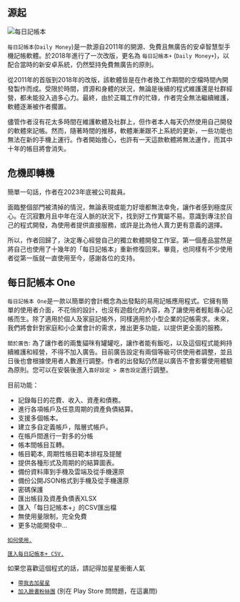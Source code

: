 
## 源起
![每日記帳本](asset:///img/dmx480.png?height=200) 

`每日記帳本`(`Daily Money`)是一款源自2011年的開源、免費且無廣告的安卓智慧型手機記帳軟體。於2018年進行了一次改版，更名為 `每日記帳本+` (`Daily Money+`)，以配合當時的新安卓系統，仍然堅持免費無廣告的原則。

從2011年的首版到2018年的改版，該軟體皆是在作者換工作期間的空檔時間內開發製作而成。受限於時間，資源和身體的狀況，無論是後續的程式維護還是社群經營，都未能投入過多心力。最終，由於正職工作的忙碌，作者完全無法繼續維護，軟體逐漸被作者擱置。

儘管作者沒有花太多時間在維護軟體及社群上，但作者本人每天仍然使用自己開發的軟體來記帳。然而，隨著時間的推移，軟體漸漸跟不上系統的更新，一些功能也無法在新的手機上運行。作者開始擔心，也許有一天這款軟體將無法運作，而其中十年的帳目將會消失。

## 危機即轉機

簡單一句話，作者在2023年底被公司裁員。

面臨整個部門被清掉的情況，無論表現或能力好壞都無法幸免，讓作者感到極度灰心。在沉寂數月且中年在沒人脈的狀況下，找到好工作實屬不易。意識到專注於自己的程式開發，為使用者提供直接服務，或許是比為他人賣力更有意義的選擇。

所以，作者回歸了，決定專心經營自己的獨立軟體開發工作室。第一個產品當然是將自己也使用了十幾年的「每日記帳本」重新修復回來。畢竟，也同樣有不少使用者從第一版就一直使用至今，感謝各位的支持。

## 每日記帳本 One

`每日記帳本 One`是一款以簡單的會計概念為出發點的易用記帳應用程式。它擁有簡單的使用者介面，不花俏的設計，也沒有遊戲化的內容，為了讓使用者輕鬆專心記帳而生。除了適用於個人及家庭記帳外，同樣適用於小型企業的記帳需求。未來，我們將會針對家庭和小企業會計的需求，推出更多功能，以提供更全面的服務。

`關於廣告`: 為了讓作者的兩隻貓咪有罐罐吃，讓作者能有飯吃，以及這個程式能夠持續維護和經營，不得不加入廣告。目前廣告設定有兩個等級可供使用者調整，並且日後也會根據使用者人數進行調整。作者的出發點仍然是以廣告不會影響使用體驗為原則。您可以在安裝後進入`喜好設定 > 廣告設定`進行調整。

目前功能：
- 記錄每日的花費、收入、資產和債務。
- 進行各項帳戶及任意周期的資產負債結算。
- 支援多個帳本。
- 建立多自定義帳戶，階層式帳戶。
- 在帳戶間進行一對多的分帳
- 帳本間帳目互轉。
- 帳目範本, 周期性帳目範本排程及提醒
- 提供各種形式及周期的的結算圖表。
- 備份資料庫到手機及雲端及從手機還原
- 備份公開JSON格式到手機及從手機還原
- 密碼保護
- 匯出帳目及資產負債表XLSX
- 匯入「每日記帳本+」的CSV匯出檔
- 無使用量限制，完全免費
- 更多功能開發中...

[`如何使用.`](https://youtu.be/f0Go7GgXgCk)

[`匯入每日記帳本+ CSV.`](https://youtu.be/IkZsiJ5TAyw)

如果您喜歡這個程式的話，請記得加星星衝衝人氣
- [`帶我去加星星`](https://play.google.com/store/apps/details?id=com.colaorange.dailymoneyone)
- [`加入臉書粉絲團`](https://www.facebook.com/colaorange.daily.money/) (別在 Play Store 問問題，在這裏問)